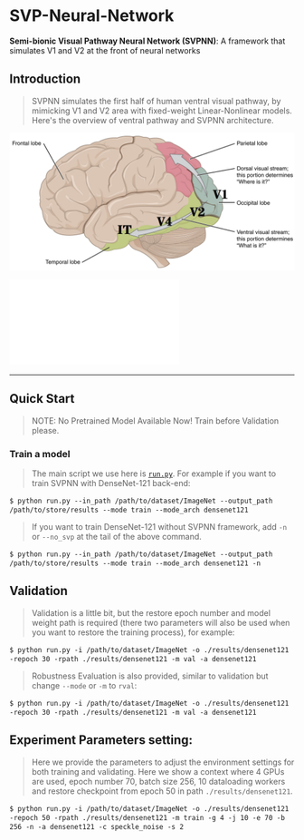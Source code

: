 # SVP-Neural-Network

**Semi-bionic Visual Pathway Neural Network (SVPNN)**: A framework that simulates V1 and V2 at the front of neural networks

## Introduction

> SVPNN simulates the first half of human ventral visual pathway, by mimicking V1 and V2 area with fixed-weight Linear-Nonlinear models. Here's the overview of ventral pathway and SVPNN architecture.

![Human Two Visual Patheay](./1424_Visual_Streams.jpg)

![SVPNN architecture](./SVPNN.pdf)

------

## Quick Start

> NOTE: No Pretrained Model Available Now! Train before Validation please. 

### Train a model

> The main script we use here is [`run.py`](./run.py). For example if you want to train SVPNN with DenseNet-121 back-end:

    $ python run.py --in_path /path/to/dataset/ImageNet --output_path /path/to/store/results --mode train --mode_arch densenet121

> If you want to train DenseNet-121 without SVPNN framework, add `-n` or `--no_svp` at the tail of the above command.

    $ python run.py --in_path /path/to/dataset/ImageNet --output_path /path/to/store/results --mode train --mode_arch densenet121 -n

## Validation

> Validation is a little bit, but the restore epoch number and model weight path is required (there two parameters will also be used when you want to restore the training process), for example:

    $ python run.py -i /path/to/dataset/ImageNet -o ./results/densenet121 -repoch 30 -rpath ./results/densenet121 -m val -a densenet121

> Robustness Evaluation is also provided, similar to validation but change `--mode` or `-m` to `rval`:

    $ python run.py -i /path/to/dataset/ImageNet -o ./results/densenet121 -repoch 30 -rpath ./results/densenet121 -m val -a densenet121


## Experiment Parameters setting:

> Here we provide the parameters to adjust the environment settings for both training and validating. Here we show a context where 4 GPUs are used, epoch number 70, batch size 256, 10 dataloading workers and restore checkpoint from epoch 50 in path `./results/densenet121`.

    $ python run.py -i /path/to/dataset/ImageNet -o ./results/densenet121 -repoch 50 -rpath ./results/densenet121 -m train -g 4 -j 10 -e 70 -b 256 -n -a densenet121 -c speckle_noise -s 2

